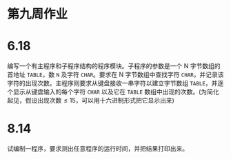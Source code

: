 # 第九周作业

# 6.18

编写一个有主程序和子程序结构的程序模块。子程序的参数是一个 N 字节数组的首地址 `TABLE`，数 `N` 及字符 `CHAR`。要求在 N 字节数组中查找字符 `CHAR`，并记录该字符的出现次数。主程序则要求从键盘接收一串字符以建立字节数组 `TABLE`，并逐个显示从键盘输入的每个字符 `CHAR` 以及它在 `TABLE` 数组中出现的次数。(为简化起见，假设出现次数$\le15$，可以用十六进制形式把它显示出来)

# 8.14

试编制一程序，要求测出任意程序的运行时间，并把结果打印出来。
